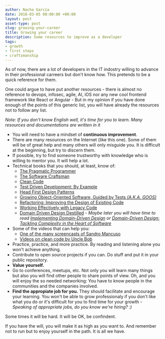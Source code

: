 ```yaml
---
author: Nacho García
date: 2018-03-05 08:00:00 +00:00
layout: post
asset-type: post
slug: growing-your-career
title: Growing your career
description: Some resources to improve as a developer
tags:
- growth
- first steps
- craftsmanship
---
```

As of now, there are a lot of developers in the IT indostry willing to advance in their professional carreers but don't know how.
This pretends to be a quick reference for them.

One could argue to have put another resources - there is almost no reference to devops, infosec, agile, AI, iOS nor any new cool frontend framework like React or Angular - But in my opinion if you have done enough of the points of this generic list, you will have already the resources not to follow any list.

*Note: If you don't know English well, it's time for you to learn. Many resources and documentations are written in it*

 * You will need to have a mindset of **continuous improvement**.
 * There are many resources on the Internet (like this one). Some of them will be of great help and many others will only misguide you. It is difficult at the beginning, but try to discern them.
 * If possible, try to find someone trustworthy with knowledge who is willing to mentor you. It will help a lot.
 * Technical books that you should, at least, know of:
   * [The Pragmatic Programmer](https://www.goodreads.com/book/show/4099.The_Pragmatic_Programmer)
   * [The Software Craftsman](https://www.goodreads.com/book/show/23215733-the-software-craftsman)
   * [Clean Code](https://www.goodreads.com/book/show/3735293-clean-code)
   * [Test Driven Development: By Example](https://www.goodreads.com/book/show/387190.Test_Driven_Development)
   * [Head First Design Patterns](https://www.goodreads.com/book/show/58128.Head_First_Design_Patterns)
   * [Growing Object-Oriented Software, Guided by Tests *(A.K.A. GOOS)*](https://www.goodreads.com/book/show/4268826-growing-object-oriented-software-guided-by-tests)
   * [Refactoring: Improving the Design of Existing Code](https://www.goodreads.com/book/show/44936.Refactoring)
   * [Working Effectively with Legacy Code](https://www.goodreads.com/book/show/44919.Working_Effectively_with_Legacy_Code)
   * [Domain Driven Design Destilled](https://www.goodreads.com/book/show/28602719-domain-driven-design-distilled) *- Maybe later you will have time to read [Implementing Domain-Driven Design](https://www.goodreads.com/book/show/15756865-implementing-domain-driven-design) or [Domain-Driven Design: Tackling Complexity in the Heart of Software](https://www.goodreads.com/book/show/179133.Domain_Driven_Design)*
 * Some of the videos that can help you:
   * [One of the many screencasts of Sandro Mancuso](https://www.youtube.com/watch?v=XHnuMjah6ps)
   * [Videos on clean code by Uncle Bob](https://www.youtube.com/watch?v=SXkgYZw0evs&t=107s)
 * Practice, practice, and more practice. By reading and listening alone you won't achieve anything.
 * Contribute to open source projects if you can. Do stuff and put it in your public repository.
 * **Value yourself.**
 * Go to conferences, meetups, etc. Not only you will learn many things but also you will find other people to share points of view. Oh, and you will enjoy the so needed networking: You have to know people in the communities and the companies involved.
 * **Find the appropiate job for you.** They should facilitate and encourage your learning. You won't be able to grow professionaly if you don't like what you do or it's difficult for you to find time for your growth - *Speaking of appropriate jobs, do you know we're hiring? :)*

Some times it will be hard. It will be OK, be confindent.

If you have the will, you will make it as high as you want to. And remember not to run but to enjoy yourself in the path. It is all we have.
